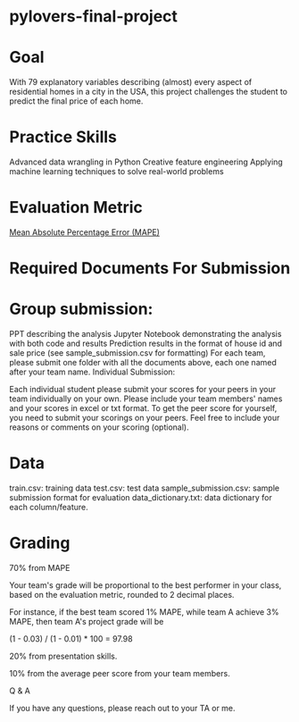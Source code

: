 # pylovers-final-project

# Goal

With 79 explanatory variables describing (almost) every aspect of residential homes in a city in the USA, this project challenges the student to predict the final price of each home.


# Practice Skills

Advanced data wrangling in Python 
Creative feature engineering 
Applying machine learning techniques to solve real-world problems

# Evaluation Metric

[Mean Absolute Percentage Error (MAPE)](https://en.wikipedia.org/wiki/Mean_absolute_percentage_error)


# Required Documents For Submission

  # Group submission:

PPT describing the analysis
Jupyter Notebook demonstrating the analysis with both code and results
Prediction results in the format of house id and sale price (see sample_submission.csv for formatting)
For each team, please submit one folder with all the documents above, each one named after your team name.
Individual Submission:

Each individual student please submit your scores for your peers in your team individually on your own.
Please include your team members' names and your scores in excel or txt format. 
To get the peer score for yourself, you need to submit your scorings on your peers.
Feel free to include your reasons or comments on your scoring (optional).

# Data

train.csv: training data
test.csv: test data
sample_submission.csv: sample submission format for evaluation
data_dictionary.txt: data dictionary for each column/feature. 

# Grading

70% from MAPE

Your team's grade will be proportional to the best performer in your class, based on the evaluation metric, rounded to 2 decimal places. 

For instance, if the best team scored 1% MAPE, while team A achieve 3% MAPE, then team A's project grade will be

(1 - 0.03) / (1 - 0.01) * 100 = 97.98

20% from presentation skills.

10% from the average peer score from your team members.


Q & A

If you have any questions, please reach out to your TA or me.

